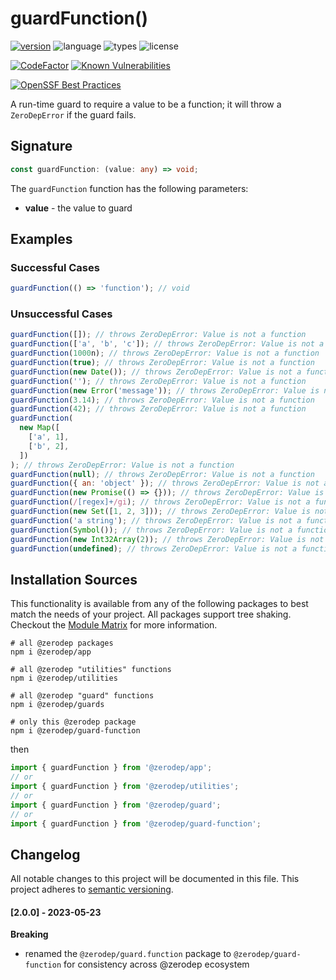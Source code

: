 # guardFunction()

[![version](https://img.shields.io/npm/v/@zerodep/guard-function?style=flat-square&color=blue)](https://www.npmjs.com/package/@zerodep/guard-function)
![language](https://img.shields.io/badge/typescript-100%25-blue?style=flat-square)
![types](https://img.shields.io/badge/types-included-blue?style=flat-square)
![license](https://img.shields.io/github/license/cdepage/zerodep?color=blue&style=flat-square)

[![CodeFactor](https://www.codefactor.io/repository/github/cdepage/zerodep/badge)](https://www.codefactor.io/repository/github/cdepage/zerodep)
[![Known Vulnerabilities](https://snyk.io/test/github/cdepage/zerodep/badge.svg)](https://snyk.io/test/github/cdepage/zerodep)

[![OpenSSF Best Practices](https://www.bestpractices.dev/projects/9225/badge)](https://www.bestpractices.dev/projects/9225)

A run-time guard to require a value to be a function; it will throw a `ZeroDepError` if the guard fails.

## Signature

```typescript
const guardFunction: (value: any) => void;
```

The `guardFunction` function has the following parameters:

- **value** - the value to guard

## Examples

### Successful Cases

```javascript
guardFunction(() => 'function'); // void
```

### Unsuccessful Cases

```javascript
guardFunction([]); // throws ZeroDepError: Value is not a function
guardFunction(['a', 'b', 'c']); // throws ZeroDepError: Value is not a function
guardFunction(1000n); // throws ZeroDepError: Value is not a function
guardFunction(true); // throws ZeroDepError: Value is not a function
guardFunction(new Date()); // throws ZeroDepError: Value is not a function
guardFunction(''); // throws ZeroDepError: Value is not a function
guardFunction(new Error('message')); // throws ZeroDepError: Value is not a function
guardFunction(3.14); // throws ZeroDepError: Value is not a function
guardFunction(42); // throws ZeroDepError: Value is not a function
guardFunction(
  new Map([
    ['a', 1],
    ['b', 2],
  ])
); // throws ZeroDepError: Value is not a function
guardFunction(null); // throws ZeroDepError: Value is not a function
guardFunction({ an: 'object' }); // throws ZeroDepError: Value is not a function
guardFunction(new Promise(() => {})); // throws ZeroDepError: Value is not a function
guardFunction(/[regex]+/gi); // throws ZeroDepError: Value is not a function
guardFunction(new Set([1, 2, 3])); // throws ZeroDepError: Value is not a function
guardFunction('a string'); // throws ZeroDepError: Value is not a function
guardFunction(Symbol()); // throws ZeroDepError: Value is not a function
guardFunction(new Int32Array(2)); // throws ZeroDepError: Value is not a function
guardFunction(undefined); // throws ZeroDepError: Value is not a function
```

## Installation Sources

This functionality is available from any of the following packages to best match the needs of your project. All packages support tree shaking. Checkout the [Module Matrix](/) for more information.

```shell
# all @zerodep packages
npm i @zerodep/app

# all @zerodep "utilities" functions
npm i @zerodep/utilities

# all @zerodep "guard" functions
npm i @zerodep/guards

# only this @zerodep package
npm i @zerodep/guard-function
```

then

```javascript
import { guardFunction } from '@zerodep/app';
// or
import { guardFunction } from '@zerodep/utilities';
// or
import { guardFunction } from '@zerodep/guard';
// or
import { guardFunction } from '@zerodep/guard-function';
```

## Changelog

All notable changes to this project will be documented in this file. This project adheres to [semantic versioning](https://semver.org/spec/v2.0.0.html).

#### [2.0.0] - 2023-05-23

**Breaking**

- renamed the `@zerodep/guard.function` package to `@zerodep/guard-function` for consistency across @zerodep ecosystem
